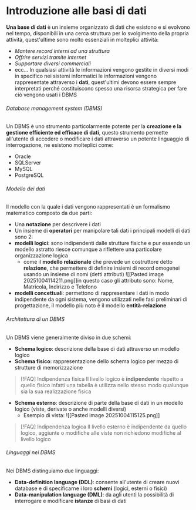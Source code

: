 # Introduzione alle basi di dati
**Una base di dati** è un insieme organizzato di dati che esistono e si evolvono nel tempo, disponibili in una cerca struttura per lo svolgimento della propria attività, quest'ultime sono molto essenziali in molteplici attività:
- *Mantere record interni ad una struttura*
- *Offrire servizi tramite internet*
- *Supportare diversi commerciali*
- ecc...
In qualsiasi attività le informazioni vengono gestite in diversi modi in specifico nei sistemi informatici le informazioni vengono rappresentate attraverso i **dati**, quest'ultimi devono essere sempre interpretati perché costituiscono spesso una risorsa strategica per fare ciò vengono usati i DBMS
###### Database management system (DBMS)
Un DBMS è uno strumento particolarmente potente per la **creazione e la gestione efficiente ed efficace di dati**, questo strumento permette all'utente di accedere o modificare i dati attraverso un potente linguaggio di interrogazione, ne esistono molteplici come:
- Oracle
- SQLServer
- MySQL
- PostgreSQL
###### Modello dei dati
Il modello con la quale i dati vengono rappresentati è un formalismo matematico composto da due parti:
- Una **notazione** per descrivere i dati
- Un insieme di **operatori** per manipolare tali dati
i principali modelli di dati sono 2:
- **modelli logici**: sono indipendenti dalle strutture fisiche e pur essendo un modello astratto riesce comunque a riflettere una particolare organizzazione logica 
	- come il **modello relazionale** che prevede un costruttore detto **relazione**, che permettere di definire insiemi di record omogenei usando un insieme di nomi (detti attributi) ![[Pasted image 20251004114211.png]]in questo caso gli attributo sono: Nome, Matricola, Indirizzo e Telefono
- **modelli concettuali**: permettono di rappresentare i dati in modo indipendente da ogni sistema, vengono utilizzati nelle fasi preliminari di progettazione, il modello più noto è il modello **entità-relazione**

###### Architettura di un DBMS 
Un DBMS viene generalmente diviso in due schemi:
- **Schema logico**: descrizione della base di dati attraverso un modello logico
- **Schema fisico**: rappresentazione dello schema logico per mezzo di strutture di memorizzazione

> [!FAQ] Indipendenza fisica
> Il livello logico è **indipendente** rispetto a quello fisico infatti una tabella è utilizza nello stesso modo qualunque sia la sua realizzazione fisica 

- **Schema esterno**: descrizione di parte della base di dati in un modello logico (viste, derivate o anche modelli diversi)
	- Esempio di vista: ![[Pasted image 20251004115125.png]]
> [!FAQ] Indipendenza logica
> Il livello esterno è indipendente da quello logico, aggiunte o modifiche alle viste non richiedono modifiche al livello logico

###### Linguaggi nei DBMS
Nei DBMS distinguiamo due linguaggi:
- **Data-definition language (DDL)**: consente all'utente di creare nuovi database e di specificarne i loro **schemi** (logici, esterni o fisici)
- **Data-manipulation language (DML)**: da agli utenti la possibilità di interrogare e modificare **istanze** di basi di dati